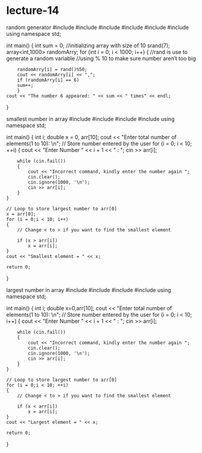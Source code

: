 # lecture-14




random generator
#include <iostream>
#include <string>
#include <algorithm>
#include <exception>
#include <array>
#include <random>
using namespace std;

int main()
{
	int sum = 0;
	//initializing array with size of 10
	srand(7);
	array<int,1000> randomArry;
	for (int i = 0; i < 1000; i++)
	{
		//rand is use to generate a random variable
		//using % 10 to make sure number aren’t too big

		randomArry[i] = rand()%50;
		cout << randomArry[i] << ",";
		if (randomArry[i] == 6)
		sum++;
		}
	cout << "The number 6 appeared: " << sum << " times" << endl;
}

                                                              
 smallest number in array
 #include <iostream>
#include <array>
#include <algorithm>
#include <string>
using namespace std;

int main()
{
    int i;
    double x = 0, arr[10];
    cout << "Enter total number of elements(1 to 10): \n";
    // Store number entered by the user
    for (i = 0; i < 10; ++i)
    {
        cout << "Enter Number " << i + 1 << " : ";
        cin >> arr[i];

        while (cin.fail())
        {
            cout << "Incorrect command, kindly enter the number again ";
            cin.clear();
            cin.ignore(1000, '\n');
            cin >> arr[i];
        }
    }

    // Loop to store largest number to arr[0]
    x = arr[0];
    for (i = 0;i < 10; i++)
    {
        // Change < to > if you want to find the smallest element

        if (x > arr[i])
            x = arr[i];
    }
    cout << "Smallest element = " << x;

    return 0;
}
  
  
  
  
  largest number in array
  #include <iostream>
#include <array>
#include <algorithm>
#include <string>
using namespace std;

int main()
{
    int i;
    double x=0,arr[10];
    cout << "Enter total number of elements(1 to 10): \n";
    // Store number entered by the user
    for (i = 0; i < 10; i++)
    {
        cout << "Enter Number " << i + 1 << " : ";
        cin >> arr[i];

        while (cin.fail())
        {
            cout << "Incorrect command, kindly enter the number again ";
            cin.clear();
            cin.ignore(1000, '\n');
            cin >> arr[i];
        }
    }

    // Loop to store largest number to arr[0]
    for (i = 0;i < 10; ++i)
    {
        // Change < to > if you want to find the smallest element

        if (x < arr[i])
            x = arr[i];
    }
    cout << "Largest element = " << x;

    return 0;
}
